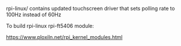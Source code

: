 
rpi-linux/ contains updated touchscreen driver that sets polling rate to 100Hz instead of 60Hz

To build rpi-linux rpi-ft5406 module:

https://www.ploxiln.net/rpi_kernel_modules.html

